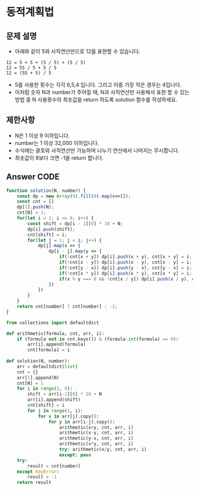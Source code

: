 # 동적계획법
## 문제 설명
- 아래와 같이 5와 사칙연산만으로 12를 표현할 수 있습니다.
```
12 = 5 + 5 + (5 / 5) + (5 / 5)
12 = 55 / 5 + 5 / 5
12 = (55 + 5) / 5
```
- 5를 사용한 횟수는 각각 6,5,4 입니다. 그리고 이중 가장 작은 경우는 4입니다.
- 이처럼 숫자 N과 number가 주어질 때, N과 사칙연산만 사용해서 표현 할 수 있는 방법 중 N 사용횟수의 최솟값을 return 하도록 solution 함수를 작성하세요.

## 제한사항
- N은 1 이상 9 이하입니다.
- number는 1 이상 32,000 이하입니다.
- 수식에는 괄호와 사칙연산만 가능하며 나누기 연산에서 나머지는 무시합니다.
- 최솟값이 8보다 크면 -1을 return 합니다.

## Answer CODE
```javascript
function solution(N, number) {
    const dp = new Array(9).fill(0).map(v=>[]);
    const cnt = []
    dp[1].push(N);
    cnt[N] = 1;
    for(let i = 2; i <= 8; i++) {
        const shift = dp[i - 1][0] * 10 + N;
        dp[i].push(shift);
        cnt[shift] = i;
        for(let j = 1; j < i; j++) {
            dp[j].map(x => {
                dp[i - j].map(y => {
                    if(!cnt[x + y]) dp[i].push(x + y), cnt[x + y] = i;
                    if(!cnt[x - y]) dp[i].push(x - y), cnt[x - y] = i;
                    if(!cnt[y - x]) dp[i].push(y - x), cnt[y - x] = i;
                    if(!cnt[x * y]) dp[i].push(x * y), cnt[x * y] = i;
                    if(x % y === 0 && !cnt[x / y]) dp[i].push(x / y), cnt[x / y] = i;
                })
            })
        }
    }
    return cnt[number] ? cnt[number] : -1;
}
```
```python
from collections import defaultdict

def arithmetic(formula, cnt, arr, i):
    if (formula not in cnt.keys()) & (formula-int(formula) == 0):
        arr[i].append(formula)
        cnt[formula] = i
        
def solution(N, number):
    arr = defaultdict(list)
    cnt = {}
    arr[1].append(N)
    cnt[N] = 1
    for i in range(2, 9):
        shift = arr[i-1][0] * 10 + N 
        arr[i].append(shift)
        cnt[shift] = i
        for j in range(1, i):
            for x in arr[j].copy():
                for y in arr[i-j].copy():
                    arithmetic(x+y, cnt, arr, i)
                    arithmetic(x-y, cnt, arr, i)
                    arithmetic(y-x, cnt, arr, i)
                    arithmetic(x*y, cnt, arr, i)
                    try: arithmetic(x/y, cnt, arr, i)
                    except: pass
    try:
        result = cnt[number]
    except KeyError:
        result = -1
    return result
```
